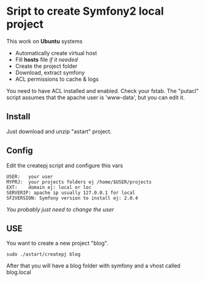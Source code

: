 Sript to create Symfony2 local project
======================================

This work on **Ubuntu** systems 

- Automatically create virtual host
- Fill **hosts** file *if it needed*
- Create the project folder 
- Download, extract symfony
- ACL permissions to cache & logs

You need to have ACL installed and enabled. Check your fstab.
The "putacl" script assumes that the apache user is 'www-data', but you can edit it.


Install
-------

Just download and unzip "astart" project.

Config
------

Edit the createpj script and configure  this vars

```
USER:   your user
MYPRJ:  your projects folders ej /home/$USER/projects
EXT:    domain ej: local or loc 
SERVERIP: apache ip usually 127.0.0.1 for local
SF2VERSION: Symfony version to install ej: 2.0.4
```

*You probably just need to change the user*

USE 
---

You want to create a new project "blog". 

```
sudo ./astart/createpj blog
```

After that you will have a blog folder with symfony and a vhost called blog.local

